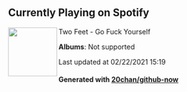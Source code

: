 ## Currently Playing on Spotify

[<img align="left" width="100" src="https://i.scdn.co/image/ab67616d0000b273488f7916bcb14082e1acb101">](https://open.spotify.com/album/1T2zfKOl2TFkwRuQ7arglc)

Two Feet - Go Fuck Yourself

**Albums**: Not supported

Last updated at 02/22/2021 15:19

#### Generated with [20chan/github-now](https://github.com/20chan/github-now)


<!--
**20chan/20chan** is a ✨ _special_ ✨ repository because its `README.md` (this file) appears on your GitHub profile.

Here are some ideas to get you started:

- 🔭 I’m currently working on ...
- 🌱 I’m currently learning ...
- 👯 I’m looking to collaborate on ...
- 🤔 I’m looking for help with ...
- 💬 Ask me about ...
- 📫 How to reach me: ...
- 😄 Pronouns: ...
- ⚡ Fun fact: ...
-->
